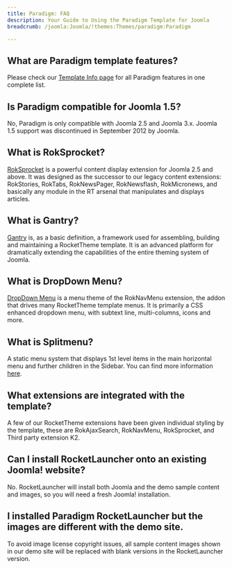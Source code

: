 ```yaml
---
title: Paradigm: FAQ
description: Your Guide to Using the Paradigm Template for Joomla
breadcrumb: /joomla:Joomla/!themes:Themes/paradigm:Paradigm

---
```


What are Paradigm template features?
-----

Please check our [Template Info page][features] for all Paradigm features in one complete list.

Is Paradigm compatible for Joomla 1.5?
-----

No, Paradigm is only compatible with Joomla 2.5 and Joomla 3.x. Joomla 1.5 support was discontinued in September 2012 by Joomla.

What is RokSprocket?
-----

[RokSprocket][roksprocket] is a powerful content display extension for Joomla 2.5 and above. It was designed as the successor to our legacy content extensions: RokStories, RokTabs, RokNewsPager, RokNewsflash, RokMicronews, and basically any module in the RT arsenal that manipulates and displays articles.

What is Gantry?
-----

[Gantry][gantry] is, as a basic definition, a framework used for assembling, building and maintaining a RocketTheme template. It is an advanced platform for dramatically extending the capabilities of the entire theming system of Joomla.

What is DropDown Menu?
-----

[DropDown Menu][dropdown] is a menu theme of the RokNavMenu extension, the addon that drives many RocketTheme template menus. It is primarily a CSS enhanced dropdown menu, with subtext line, multi-columns, icons and more.

What is Splitmenu?
-----

A static menu system that displays 1st level items in the main horizontal menu and further children in the Sidebar. You can find more information [here][splitmenu].

What extensions are integrated with the template?
-----

A few of our RocketTheme extensions have been given individual styling by the template, these are RokAjaxSearch, RokNavMenu, RokSprocket, and Third party extension K2.

Can I install RocketLauncher onto an existing Joomla! website?
-----

No. RocketLauncher will install both Joomla and the demo sample content and images, so you will need a fresh Joomla! installation.

I installed Paradigm RocketLauncher but the images are different with the demo site.
-----

To avoid image license copyright issues, all sample content images shown in our demo site will be replaced with blank versions in the RocketLauncher version.

[gantry]: http://gantry-framework.org/
[features]: http://demo.rockettheme.com/joomla-templates/paradigm/features
[font]: http://www.fontsquirrel.com/fonts/Raleway
[forum]: http://www.rockettheme.com/forum/joomla-template-paradigm
[roksprocket]: http://www.rockettheme.com/joomla/extensions/roksprocket
[dropdown]: http://demo.rockettheme.com/joomla-templates/paradigm/features/menu-options
[splitmenu]: http://demo.rockettheme.com/joomla-templates/paradigm/features/menu-options
